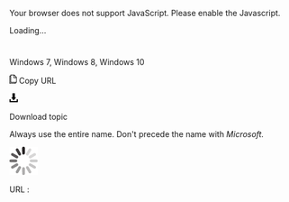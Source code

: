 Your browser does not support JavaScript. Please enable the Javascript.

Loading...

# 

Windows 7, Windows 8, Windows 10

![Copy URL](media/windows-7-windows-8-windows-10/Copy.png)
Copy URL

![Download](media/windows-7-windows-8-windows-10/Download.png)

Download topic

Always use the entire name. Don't precede the name with *Microsoft.*

![In progress](media/windows-7-windows-8-windows-10/activity-large.gif)

URL :
